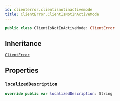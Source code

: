 ```yaml
---
id: clienterror.clientisnotinactivemode 
title: ClientError.ClientIsNotInActiveMode
--- 
```


``` swift
public class ClientIsNotInActiveMode: ClientError 
```

## Inheritance

[`ClientError`](Errors/ClientError)

## Properties

### `localizedDescription`

``` swift
override public var localizedDescription: String 
```
